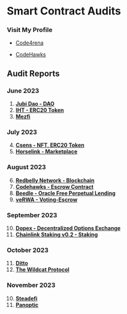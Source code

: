 # Smart Contract Audits

### Visit My Profile

- [Code4rena](https://code4rena.com/@0xCiphky)

- [CodeHawks](https://www.codehawks.com/profile/clkrx20ym0000ju088s337njb)

## Audit Reports

### June 2023
1. [**Jubi Dao - DAO**](https://github.com/areezladhani/Audits/blob/main/audits/HashlockPending.md) 
2. [**IHT - ERC20 Token**](https://github.com/areezladhani/Audits/blob/main/audits/HashlockPending.md)
3. [**Mezfi**](https://github.com/areezladhani/Audits/blob/main/audits/HashlockPending.md)

### July 2023
4. [**Csens - NFT, ERC20 Token**](https://github.com/areezladhani/Audits/blob/main/audits/HashlockPending.md)
5. [**Horselink - Marketplace**](https://github.com/areezladhani/Audits/blob/main/audits/HashlockPending.md)

### August 2023
6. [**Redbelly Network - Blockchain**](https://github.com/areezladhani/Audits/blob/main/audits/HashlockPending.md)
7. [**Codehawks - Escrow Contract**](https://github.com/areezladhani/Audits/blob/main/audits/CodeHawks.md)
8. [**Beedle - Oracle Free Perpetual Lending**](https://github.com/areezladhani/Audits/blob/main/audits/Beedle.md)
9. [**veRWA - Voting-Escrow**](https://github.com/areezladhani/Audits/blob/main/audits/veRWA.md)

### September 2023
10. [**Dopex - Decentralized Options Exchange**](https://github.com/areezladhani/Audits/blob/main/audits/Dopex.md)
11. [**Chainlink Staking v0.2 - Staking**](https://github.com/areezladhani/Audits/blob/main/audits/Temp.md)

### October 2023
11. [**Ditto**](https://github.com/0xCiphky/Audits/blob/main/audits/DittoETH.md)
12. [**The Wildcat Protocol**]()

### November 2023
10. [**Steadefi**]()
11. [**Panoptic**]() 
